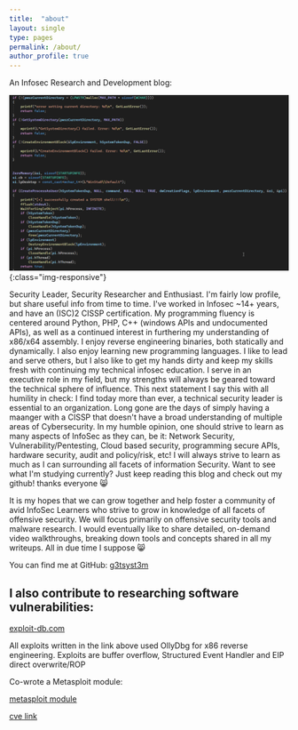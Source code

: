 ```yaml
---
title:  "about"
layout: single
type: pages
permalink: /about/
author_profile: true
---
```


An Infosec Research and Development blog:           

![home](/assets/images/aboutimg.png){:class="img-responsive"}      

Security Leader, Security Researcher and Enthusiast.  I'm fairly low profile, but share useful info from time to time.  I've worked in Infosec ~14+ years, and have an (ISC)2 CISSP certification.  My programming fluency is centered around Python, PHP, C++ (windows APIs and undocumented APIs), as well as a continued interest in furthering my understanding of x86/x64 assembly.  I enjoy reverse engineering binaries, both statically and dynamically.  I also enjoy learning new programming languages.  I like to lead and serve others, but I also like to get my hands dirty and keep my skills fresh with continuing my technical infosec education.  I serve in an executive role in my field, but my strengths will always be geared toward the technical sphere of influence.  This next statement I say this with all humility in check: I find today more than ever, a technical security leader is essential to an organization.  Long gone are the days of simply having a maanger with a CISSP that doesn't have a broad understanding of multiple areas of Cybersecurity.  In my humble opinion, one should strive to learn as many aspects of InfoSec as they can, be it: Network Security, Vulnerability/Pentesting, Cloud based security, programming secure APIs, hardware security, audit and policy/risk, etc!  I will always strive to learn as much as I can surrounding all facets of information Security.  Want to see what I'm studying currently?  Just keep reading this blog and check out my github!  thanks everyone 😸

It is my hopes that we can grow together and help foster a community of avid InfoSec Learners who strive to grow in knowledge of all facets of offensive security. We will focus primarily on offensive security tools and malware research. I would eventually like to share detailed, on-demand video walkthroughs, breaking down tools and concepts shared in all my writeups.  All in due time I suppose 😸

You can find me at GitHub:
[g3tsyst3m](https://github.com/g3tsyst3m/)

## I also contribute to researching software vulnerabilities:

[exploit-db.com](https://www.exploit-db.com/?author=8212)

All exploits written in the link above used OllyDbg for x86 reverse engineering.  Exploits are buffer overflow, Structured Event Handler and EIP direct overwrite/ROP 

Co-wrote a Metasploit module:

[metasploit module](https://www.rapid7.com/db/modules/exploit/windows/fileformat/boxoft_wav_to_mp3/)

[cve link](https://nvd.nist.gov/vuln/detail/CVE-2015-7243)
